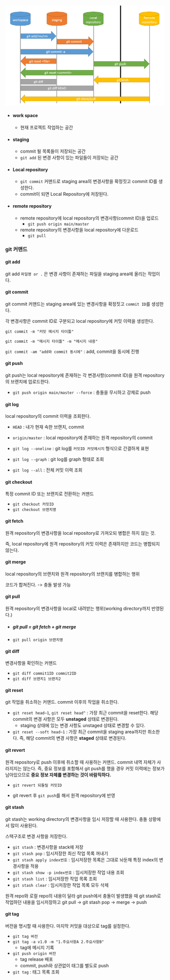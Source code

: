![image-20250217232844378](../images/image-20250217232844378.png)

- #### work space

  - 현재 프로젝트 작업하는 공간

- #### staging 

  - commit 될 목록들이 저장되는 공간
  - `git add` 된 변경 사항이 있는 파일들이 저장되는 공간

- #### Local repository

  - `git commit` 커맨드로 staging area의 변경사항을 확정짓고 commit ID를 생성한다.
  - commit이 되면 Local Repository에 저장된다.

- #### remote repository

  - remote repository에 local repository의 변경사항(commit ID)을 업로드
    - `git push origin main/master`
  - remote repository의 변경사항을 local repository에 다운로드
    - `git pull`



### git 커맨드



#### git add

git add `파일명 or .` 은 변경 사항이 존재하는 파일을 staging area에 올리는 작업이다.



#### git commit

git commit 커맨드는 staging area에 있는 변경사항을 확정짓고 `commit ID`를 생성한다.

각 변경사항은 commit ID로 구분되고 local repository에 커밋 이력을 생성한다.

`git commit -m "커밋 메시지 타이틀"`

`git commit -m "메시지 타이틀" -m "메시지 내용"`

`git commit -am "add와 commit 동시에"` : add, commit을 동시에 진행



#### git push

git push는 local repository에 존재하는 각 변경사항(commit ID)을 원격 repository의 브랜치에 업로드한다.

- `git push origin main/master --force` : 충돌을 무시하고 강제로 push



#### git log

local repository의 commit 이력을 조회한다.

- `HEAD` : 내가 현재 속한 브랜치, commit
- `origin/master` : local repository에 존재하는 원격 repository의 commit 

- `git log --oneline` : git log를 `커밋ID 커밋메시지` 형식으로 간결하게 표현
- `git log --graph` : git log를 graph 형태로 조회
- `git log --all` : 전체 커밋 이력 조회



#### git checkout

특정 commit ID 또는 브랜치로 전환하는 커맨드

- `git checkout 커밋ID`
- `git checkout 브랜치명`



#### git fetch

원격 repository의 변경사항을 local repository로 가져오되 병합은 하지 않는 것.

즉, local repository에 원격 repository의 커밋 이력은 존재하지만 코드는 병합되지 않는다.



#### git merge

local repository의 브랜치와 원격 repository의 브랜치를 병합하는 행위

코드가 합쳐진다. -> 충돌 발생 가능



#### git pull

원격 repository의 변경사항을 local로 내려받는 행위(working directory까지 반영된다.)

- ##### git pull = git fetch + git merge

- `git pull origin 브랜치명`



#### git diff

변경사항을 확인하는 커맨드

- `git diff commit1ID commit2ID`
- `git diff 브랜치1 브랜치2`



#### git reset

git 작업을 취소하는 커맨드. commit 이후의 작업을 취소한다.

- `git reset head~1`, `git reset head^` : 가장 최근 commit을 reset한다. 해당 commit의 변경 사항은 모두 **unstaged** 상태로 변경된다.
  - staging 상태에 있는 변경 사항도 unstaged 상태로 변경할 수 있다.
- `git reset --soft head~1` : 가장 최근 commit을 staging area까지만 취소한다. 즉, 해당 commit의 변경 사항은 **staged** 상태로 변경된다.



#### git revert

원격 repository로 push 이후에 취소할 때 사용하는 커맨드. commit 내역 자체가 사라지지는 않는다. 즉, 중요 정보를 포함해서 git push를 했을 경우 커밋 이력에는 정보가 남아있으므로 **중요 정보 자체를 변경하는 것이 바람직하다.**

- `git revert 되돌릴 커밋ID`

- git revert 후 `git push`를 해서 원격 repository에 반영



#### git stash

git stash는 working directory의 변경사항을 임시 저장할 때 사용한다. 충돌 상황에서 많이 사용된다.

스택구조로 변경 사항을 저장한다.

- `git stash` : 변경사항을 stack에 저장
- `git stash pop` : 임시저장한 최신 작업 목록 꺼내기
- `git stash apply index번호` : 임시저장한 목록은 그대로 놔둔채 특정 index의 변경사항을 적용
- `git stash show -p index번호` : 임시저장한 작업 내용 조회
- `git stash list` : 임시저장한 작업 목록 조회
- `git stash clear` : 임시저장한 작업 목록 모두 삭제

원격 repo와 로컬 repo의 내용이 달라 git push에서 충돌이 발생했을 때 git stash로 작업하던 내용을 임시저장하고 git pull -> git stash pop -> merge -> push



#### git tag

버전을 명시할 때 사용한다. 마지막 커밋을 대상으로 tag를 설정한다.

- `git tag 버전`
- `git tag -a v1.0 -m "1.주요사항A 2.주요사항B"`
  - tag에 메시지 기록
- `git push origin 버전` 
  - tag release 배포
  - commit, push와 상관없이 태그를 별도로 push
- `git tag` : 태그 목록 조회